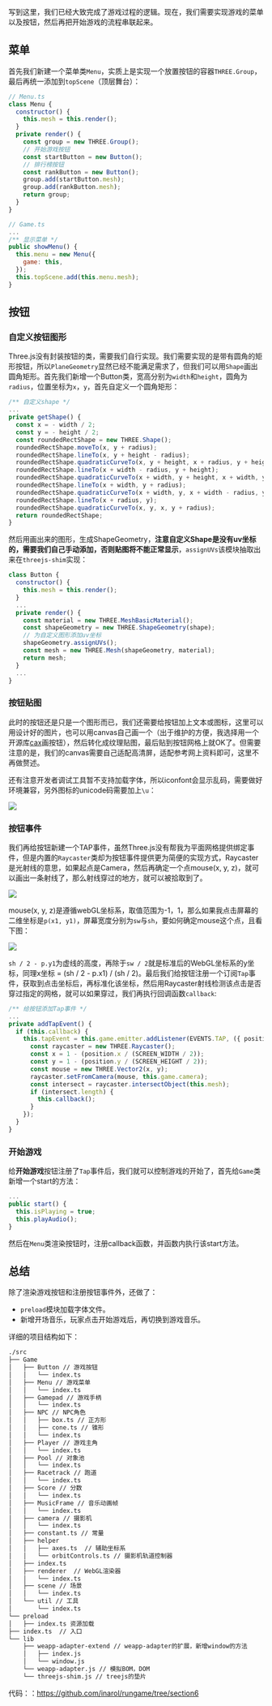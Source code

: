 写到这里，我们已经大致完成了游戏过程的逻辑。现在，我们需要实现游戏的菜单以及按钮，然后再把开始游戏的流程串联起来。

## 菜单

首先我们新建一个菜单类`Menu`，实质上是实现一个放置按钮的容器`THREE.Group`，最后再统一添加到`topScene`（顶层舞台）：

```js
// Menu.ts
class Menu {
  constructor() {
    this.mesh = this.render();
  }
  private render() {
    const group = new THREE.Group();
    // 开始游戏按钮
    const startButton = new Button();
    // 排行榜按钮
    const rankButton = new Button();
    group.add(startButton.mesh);
    group.add(rankButton.mesh);
    return group;
  }
}

// Game.ts
...
/** 显示菜单 */
public showMenu() {
  this.menu = new Menu({
    game: this,
  });
  this.topScene.add(this.menu.mesh);
}

```

## 按钮

### 自定义按钮图形

Three.js没有封装按钮的类，需要我们自行实现。我们需要实现的是带有圆角的矩形按钮，所以`PlaneGeometry`显然已经不能满足需求了，但我们可以用`Shape`画出圆角矩形。首先我们新增一个Button类，宽高分别为`width`和`height`，圆角为`radius`，位置坐标为`x`，`y`，首先自定义一个圆角矩形：

```js
/** 自定义shape */
...
private getShape() {
  const x = - width / 2;
  const y = - height / 2;
  const roundedRectShape = new THREE.Shape();
  roundedRectShape.moveTo(x, y + radius);
  roundedRectShape.lineTo(x, y + height - radius);
  roundedRectShape.quadraticCurveTo(x, y + height, x + radius, y + height);
  roundedRectShape.lineTo(x + width - radius, y + height);
  roundedRectShape.quadraticCurveTo(x + width, y + height, x + width, y + height - radius);
  roundedRectShape.lineTo(x + width, y + radius);
  roundedRectShape.quadraticCurveTo(x + width, y, x + width - radius, y);
  roundedRectShape.lineTo(x + radius, y);
  roundedRectShape.quadraticCurveTo(x, y, x, y + radius);
  return roundedRectShape;
}
```

然后用画出来的图形，生成ShapeGeometry，**注意自定义Shape是没有uv坐标的，需要我们自己手动添加，否则贴图将不能正常显示**，`assignUVs`该模块抽取出来在`threejs-shim`实现：

```js
class Button {
  constructor() {
    this.mesh = this.render();
  }
  ...
  private render() {
    const material = new THREE.MeshBasicMaterial();
    const shapeGeometry = new THREE.ShapeGeometry(shape);
    // 为自定义图形添加uv坐标
    shapeGeometry.assignUVs();
    const mesh = new THREE.Mesh(shapeGeometry, material);
    return mesh;
  }
  ...
}
```

### 按钮贴图

此时的按钮还是只是一个图形而已，我们还需要给按钮加上文本或图标，这里可以用设计好的图片，也可以用canvas自己画一个（出于维护的方便，我选择用一个开源库[cax](https://github.com/dntzhang/cax)画按钮），然后转化成纹理贴图，最后贴到按钮网格上就OK了。但需要注意的是，我们的canvas需要自己适配高清屏，适配参考网上资料即可，这里不再做赘述。

还有注意开发者调试工具暂不支持加载字体，所以iconfont会显示乱码，需要做好环境兼容，另外图标的unicode码需要加上`\u`：

![](./img/section7/2.png)

### 按钮事件

我们再给按钮新建一个TAP事件，虽然Three.js没有帮我为平面网格提供绑定事件，但是内置的`Raycaster`类却为按钮事件提供更为简便的实现方式，Raycaster是光射线的意思，如果起点是Camera，然后再确定一个点mouse(x, y, z)，就可以画出一条射线了，那么射线穿过的地方，就可以被拾取到了。

![](./img/section7/3.jpg)

mouse(x, y, z)是遵循webGL坐标系，取值范围为-1，1，那么如果我点击屏幕的二维坐标是`p(x1, y1)`，屏幕宽度分别为`sw`与`sh`，要如何确定mouse这个点，且看下图：

![](./img/section7/4.png)

`sh / 2 - p.y1`为虚线的高度，再除于`sw / 2`就是标准后的WebGL坐标系的y坐标，同理x坐标 = (sh / 2 - p.x1) / (sh / 2)。最后我们给按钮注册一个订阅`Tap`事件，获取到点击坐标后，再标准化该坐标，然后用Raycaster射线检测该点击是否穿过指定的网格，就可以如果穿过，我们再执行回调函数`callback`:

```js
/** 给按钮添加Tap事件 */
...
private addTapEvent() {
  if (this.callback) {
    this.tapEvent = this.game.emitter.addListener(EVENTS.TAP, ({ position }) => {
      const raycaster = new THREE.Raycaster();
      const x = 1 - (position.x / (SCREEN_WIDTH / 2));
      const y = 1 - (position.y / (SCREEN_HEIGHT / 2));
      const mouse = new THREE.Vector2(x, y);
      raycaster.setFromCamera(mouse, this.game.camera);
      const intersect = raycaster.intersectObject(this.mesh);
      if (intersect.length) {
        this.callback();
      }
    });
  }
}
```

### 开始游戏

给**开始游戏**按钮注册了`Tap`事件后，我们就可以控制游戏的开始了，首先给`Game`类新增一个start的方法：

```js
...
public start() {
  this.isPlaying = true;
  this.playAudio();
}
```

然后在`Menu`类渲染按钮时，注册callback函数，并函数内执行该start方法。

## 总结

除了渲染游戏按钮和注册按钮事件外，还做了：

- `preload`模块加载字体文件。
- 新增开场音乐，玩家点击开始游戏后，再切换到游戏音乐。

详细的项目结构如下：

```bash
./src
├── Game
│   ├── Button // 游戏按钮
│   │   └── index.ts
│   ├── Menu // 游戏菜单
│   │   └── index.ts
│   ├── Gamepad // 游戏手柄
│   │   └── index.ts
│   ├── NPC // NPC角色
│   │   ├── box.ts // 正方形
│   │   ├── cone.ts // 锥形
│   │   └── index.ts
│   ├── Player // 游戏主角
│   │   └── index.ts
│   ├── Pool // 对象池
│   │   └── index.ts
│   ├── Racetrack // 跑道
│   │   └── index.ts
│   ├── Score // 分数
│   │   └── index.ts
│   ├── MusicFrame // 音乐动画帧
│   │   └── index.ts
│   ├── camera // 摄影机
│   │   └── index.ts
│   ├── constant.ts // 常量
│   ├── helper
│   │   ├── axes.ts  // 辅助坐标系
│   │   └── orbitControls.ts // 摄影机轨道控制器
│   ├── index.ts 
│   ├── renderer  // WebGL渲染器
│   │   └── index.ts
│   ├── scene // 场景
│   │   └── index.ts
│   └── util // 工具
│       └── index.ts
└── preload
│   ├── index.ts 资源加载
├── index.ts  // 入口
└── lib
    ├── weapp-adapter-extend // weapp-adapter的扩展，新增window的方法
    │   ├── index.js
    │   └── window.js
    └── weapp-adapter.js // 模拟BOM，DOM
    └── threejs-shim.js // treejs的垫片
```

代码：：https://github.com/inarol/rungame/tree/section6

